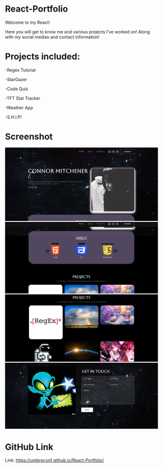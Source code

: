 # React-Portfolio

Welcome to my React!

</b>
Here you will get to know me and various projects I've worked on! Along with my social medias and contact information!

# Projects included:

-Regex Tutorial

-StarGazer 

-Code Quiz

-TFT Stat Tracker

-Weather App

-S.H.I.P!

# Screenshot
![screenshot](/src/assets/img/screen1.png)
![screenshot](/src/assets/img/screen2.png)
![screenshot](/src/assets/img/screen3.png)
![screenshot](/src/assets/img/screen4.png)

# GitHub Link
Link: https://umbrecon1.github.io/React-Portfolio/
